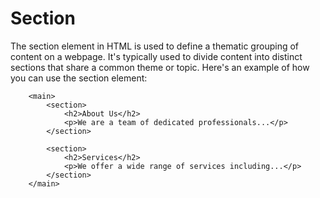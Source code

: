 # Section

The section element in HTML is used to define a thematic grouping of content on a webpage. It's typically used to divide content into distinct sections that share a common theme or topic. Here's an example of how you can use the section element:

```
    <main>
        <section>
            <h2>About Us</h2>
            <p>We are a team of dedicated professionals...</p>
        </section>

        <section>
            <h2>Services</h2>
            <p>We offer a wide range of services including...</p>
        </section>
    </main>
```
